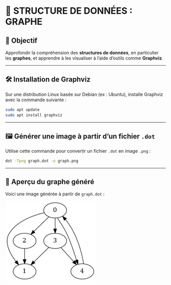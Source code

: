 # 🧠 STRUCTURE DE DONNÉES : GRAPHE

## 🎯 Objectif

Approfondir la compréhension des **structures de données**, en particulier les **graphes**, et apprendre à les visualiser à l’aide d’outils comme **Graphviz**.

---

## 🛠️ Installation de Graphviz

Sur une distribution Linux basée sur Debian (ex : Ubuntu), installe Graphviz avec la commande suivante :

```bash
sudo apt update
sudo apt install graphviz
```

---

## 🖼️ Générer une image à partir d’un fichier `.dot`

Utilise cette commande pour convertir un fichier `.dot` en image `.png` :

```bash
dot -Tpng graph.dot -o graph.png
```

---

## 📌 Aperçu du graphe généré

Voici une image générée à partir de `graph.dot` :

![Graphe généré avec Graphviz](graph.png)

